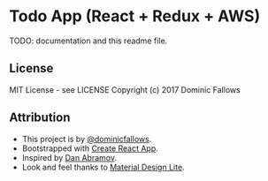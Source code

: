 # Todo App (React + Redux + AWS)

TODO: documentation and this readme file.

## License
MIT License - see LICENSE
Copyright (c) 2017 Dominic Fallows

## Attribution
- This project is by [@dominicfallows](https://github.com/dominicfallows).
- Bootstrapped with [Create React App](https://github.com/facebookincubator/create-react-app).
- Inspired by [Dan Abramov](https://github.com/gaearon/todos).
- Look and feel thanks to [Material Design Lite](https://getmdl.io).